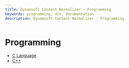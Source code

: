 ```yaml
---
title: Dynamsoft Content Normalizer - Programming
keywords: programming, dcn, documentation
description: Dynamsoft Content Normalizer - Programming
---
```


# Programming

- [C Language](c/)
- [C++](cplusplus/)